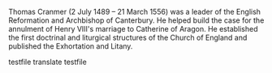 Thomas Cranmer (2 July 1489 – 21 March 1556) was a leader of the English Reformation and Archbishop of Canterbury. He helped build the case for the annulment of Henry VIII's marriage to Catherine of Aragon. He established the first doctrinal and liturgical structures of the Church of England and published the Exhortation and Litany.

testfile
translate testfile
